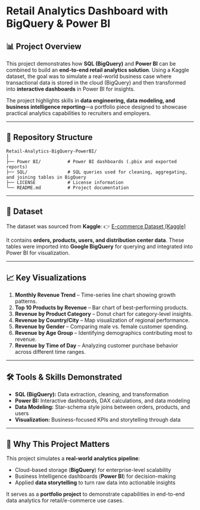 # Retail Analytics Dashboard with BigQuery & Power BI

## 📊 Project Overview

This project demonstrates how **SQL (BigQuery)** and **Power BI** can be combined to build an **end-to-end retail analytics solution**. Using a Kaggle dataset, the goal was to simulate a real-world business case where transactional data is stored in the cloud (BigQuery) and then transformed into **interactive dashboards** in Power BI for insights.

The project highlights skills in **data engineering, data modeling, and business intelligence reporting**—a portfolio piece designed to showcase practical analytics capabilities to recruiters and employers.

---

## 📂 Repository Structure

```
Retail-Analytics-BigQuery-PowerBI/
│
├── Power BI/          # Power BI dashboards (.pbix and exported reports)
├── SQL/               # SQL queries used for cleaning, aggregating, and joining tables in BigQuery
├── LICENSE            # License information
└── README.md          # Project documentation
```

---

## 📑 Dataset

The dataset was sourced from **Kaggle**:
👉 [E-commerce Dataset (Kaggle)](https://www.kaggle.com/datasets)

It contains **orders, products, users, and distribution center data**. These tables were imported into **Google BigQuery** for querying and integrated into Power BI for visualization.

---

## 📈 Key Visualizations

1. **Monthly Revenue Trend** – Time-series line chart showing growth patterns.
2. **Top 10 Products by Revenue** – Bar chart of best-performing products.
3. **Revenue by Product Category** – Donut chart for category-level insights.
4. **Revenue by Country/City** – Map visualization of regional performance.
5. **Revenue by Gender** – Comparing male vs. female customer spending.
6. **Revenue by Age Group** – Identifying demographics contributing most to revenue.
7. **Revenue by Time of Day** – Analyzing customer purchase behavior across different time ranges.

---

## 🛠️ Tools & Skills Demonstrated

* **SQL (BigQuery):** Data extraction, cleaning, and transformation
* **Power BI:** Interactive dashboards, DAX calculations, and data modeling
* **Data Modeling:** Star-schema style joins between orders, products, and users
* **Visualization:** Business-focused KPIs and storytelling through data

---

## 🎯 Why This Project Matters

This project simulates a **real-world analytics pipeline**:

* Cloud-based storage (**BigQuery**) for enterprise-level scalability
* Business Intelligence dashboards (**Power BI**) for decision-making
* Applied **data storytelling** to turn raw data into actionable insights

It serves as a **portfolio project** to demonstrate capabilities in end-to-end data analytics for retail/e-commerce use cases.
